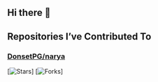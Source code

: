 ## Hi there 👋

## Repositories I’ve Contributed To

### [DonsetPG/narya](https://github.com/DonsetPG/narya)
[![Stars](https://img.shields.io/github/stars/DonsetPG/narya?style=social)]
[![Forks](https://img.shields.io/github/forks/DonsetPG/narya?style=social)]

